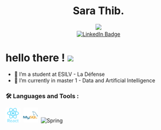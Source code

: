 <div id="header" align="center">
  <h1>Sara Thib.</h1>
  <img src="https://media.giphy.com/media/v1.Y2lkPTc5MGI3NjExYWpoc2h4aWExajY4MGo1b2poMzlzeGVxN2dwbnFjN25qajhvMWZ6YiZlcD12MV9pbnRlcm5hbF9naWZfYnlfaWQmY3Q9Zw/4GWmvKBiml8vPQUchI/giphy.gif" width="100"/>
</div>


<div id="badges" align="center">
  <a href="https://www.linkedin.com/in/sara-thibierge-6092471bb/" target="_blank">
    <img src="https://img.shields.io/badge/LinkedIn-blue?style=for-the-badge&logo=linkedin&logoColor=white" alt="LinkedIn Badge"/>
  </a>
</div>

<h1>
  hello there !
  <img src="https://media.giphy.com/media/hvRJCLFzcasrR4ia7z/giphy.gif" width="30px"/>
</h1>

- 🔭 I’m a student at ESILV - La Défense
- 🌱 I’m currently in master 1 - Data and Artificial Intelligence

### :hammer_and_wrench: Languages and Tools :

<div>
  <img src="https://github.com/devicons/devicon/blob/master/icons/react/react-original-wordmark.svg" title="React" alt="React" width="40" height="40"/>&nbsp;
  <img src="https://github.com/devicons/devicon/blob/master/icons/mysql/mysql-original-wordmark.svg" title="MySQL"  alt="MySQL" width="40" height="40"/>&nbsp;
  <img src="https://github.com/devicons/devicon/blob/master/icons/anaconda/sanaconda-original-wordmark.svg" title="Spring" alt="Spring" width="40" height="40"/>&nbsp;
</div>
